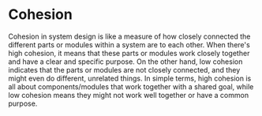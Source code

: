 # Cohesion

Cohesion in system design is like a measure of how closely connected the different parts or modules within a system are to each other. When there's high cohesion, it means that these parts or modules work closely together and have a clear and specific purpose. On the other hand, low cohesion indicates that the parts or modules are not closely connected, and they might even do different, unrelated things. In simple terms, high cohesion is all about components/modules that work together with a shared goal, while low cohesion means they might not work well together or have a common purpose.